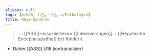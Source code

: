 ```yaml
---
aliases: null
tags: [m/m20, f/💩, f/🧠, a/Pathologie]
title: Reye-Syndrom
---
```

> ==[[ASS]]-assoziiertes== [[Leberversagen]] + [[Hepatische Encephalopathie]] bei Kindern
- Daher [[ASS]] U18 kontraindiziert